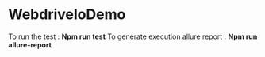 # WebdriveIoDemo
To run the test : **Npm run test**
To generate execution allure report : **Npm run allure-report**
